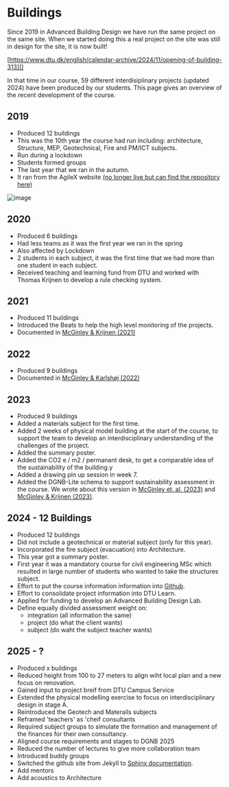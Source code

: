 # Buildings

Since 2019 in Advanced Building Design we have run the same project on the same site. When we started doing this a real project on the site was still in design for the site, it is now built!

[https://www.dtu.dk/english/calendar-archive/2024/11/opening-of-building-313]()


In that time in our course, 59 different interdisiplinary projects (updated 2024) have been produced by our students. This page gives an overview of the recent development of the course.

## 2019
* Produced 12 buildings
* This was the 10th year the course had run including: architecture, Structure, MEP, Geotechnical, Fire and PM/ICT subjects.
* Run during a lockdown
* Students formed groups
* The last year that we ran in the autumn.
* It ran from the AgileX website [(no longer live but can find the repository here)](https://github.com/timmcginley/F21)

![image](https://github.com/user-attachments/assets/dfe52634-e446-4bb1-acb0-9d663d2a81a9)

## 2020
* Produced 6 buildings
* Had less teams as it was the first year we ran in the spring
* Also affected by Lockdown
* 2 students in each subject, it was the first time that we had more than one student in each subject.
* Received teaching and learning fund from DTU and worked with Thomas Krijnen to develop a rule checking system.

## 2021
* Produced 11 buildings
* Introduced the Beats to help the high level monitoring of the projects.
* Documented in [McGinley & Krijnen (2021)](https://www.researchgate.net/publication/355218194_Multi-disciplinary_learning_from_OpenBIM)

## 2022
* Produced 9 buildings
* Documented in [McGinley & Karlshøj (2022)](https://www.researchgate.net/publication/362225610_A_circular_education_system_for_the_AEC)

## 2023
* Produced 9 buildings
* Added a materials subject for the first time.
* Added 2 weeks of physical model building at the start of the course, to support the team to develop an interdisciplinary understanding of the challenges of the project.
* Added the summary poster.
* Added the CO2 e / m2 / permanant desk, to get a comparable idea of the sustainability of the building.y
* Added a drawing pin up session in week 7.
* Added the DGNB-Lite schema to support sustainability assessment in the course. We wrote about this version in [McGinley et. al. (2023)](https://www.researchgate.net/publication/372244146_Supporting_the_OpenBIM_transition) and [McGinley & Krijnen (2023)](https://www.researchgate.net/publication/369107975_A_framework_for_meta-disciplinary_building_analysis).

## 2024 - 12 Buildings
* Produced 12 buildings
* Did not include a geotechnical or material subject (only for this year).
* Incorporated the fire subject (evacuation) into Architecture.
* This year got a summary poster.
* First year it was a mandatory course for civil engineering MSc which resulted in large number of students who wanted to take the structures subject.
* Effort to put the course information information into [Github](https://github.com/timmcginley/41936).
* Effort to consolidate project information into DTU Learn.
* Applied for funding to develop an Advanced Building Design Lab.
* Define equally divided assessment weight on:
  * integration (all information the same)
  * project (do what the client wants)
  * subject (do waht the subject teacher wants)
  
## 2025 - ?
* Produced x buildings
* Reduced height from 100 to 27 meters to align wiht local plan and a new focus on renovation.
* Gained input to project breif from DTU Campus Service
* Extended the physical modelling exercise to focus on interdisciplinary design in stage A.
* Reintroduced the Geotech and Materails subjects
* Reframed 'teachers' as 'cheif consultants
* Required subject groups to simulate the formation and management of the finances for their own consultancy.
* Aligned course requirements and stages to DGNB 2025
* Reduced the number of lectures to give more collaboration team
* Introduced buddy groups
* Switched the github site from Jekyll to [Sphinx documentation](https://timmcginley.github.io/41936/).
* Add mentors
* Add acoustics to Architecture
